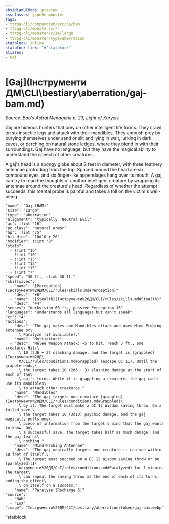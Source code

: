 ```yaml
---
obsidianUIMode: preview
cssclasses: json5e-monster
tags:
- ttrpg-cli/compendium/src/5e/bam
- ttrpg-cli/monster/cr/4
- ttrpg-cli/monster/size/large
- ttrpg-cli/monster/type/aberration
statblock: inline
statblock-link: "#^statblock"
aliases:
- Gaj
---
```

# [Gaj](Інструменти ДМ\CLI\bestiary\aberration/gaj-bam.md)
*Source: Boo's Astral Menagerie p. 23, Light of Xaryxis*  

Gaj are hideous hunters that prey on other intelligent life forms. They crawl on six insectile legs and attack with their mandibles. They ambush prey by burying themselves under sand or silt and lying in wait, lurking in dark caves, or perching on natural stone ledges, where they blend in with their surroundings. Gaj have no language, but they have the magical ability to understand the speech of other creatures.

A gaj's head is a spongy globe about 2 feet in diameter, with three feathery antennae protruding from the top. Spaced around the head are six compound eyes, and six finger-like appendages hang over its mouth. A gaj can try to read the thoughts of another intelligent creature by wrapping its antennae around the creature's head. Regardless of whether the attempt succeeds, this mental probe is painful and takes a toll on the victim's well-being.

```statblock
"name": "Gaj (BAM)"
"size": "Large"
"type": "aberration"
"alignment": "typically  Neutral Evil"
"ac": !!int "16"
"ac_class": "natural armor"
"hp": !!int "75"
"hit_dice": "10d10 + 20"
"modifier": !!int "0"
"stats":
  - !!int "16"
  - !!int "10"
  - !!int "15"
  - !!int "12"
  - !!int "15"
  - !!int "7"
"speed": "30 ft., climb 30 ft."
"skillsaves":
  - "name": "[Perception](Інструменти%20ДМ/CLI/rules/skills.md#Perception)"
    "desc": "+6"
  - "name": "[Stealth](Інструменти%20ДМ/CLI/rules/skills.md#Stealth)"
    "desc": "+4"
"senses": "darkvision 60 ft., passive Perception 16"
"languages": "understands all languages but can't speak"
"cr": "4"
"actions":
  - "desc": "The gaj makes one Mandibles attack and uses Mind-Probing Antennae or\
      \ Paralyze (if available)."
    "name": "Multiattack"
  - "desc": "Melee Weapon Attack: +5 to hit, reach 5 ft., one creature. Hit:\
      \ 10 (2d6 + 3) slashing damage, and the target is [grappled](Інструменти%20Д\
      М/CLI/rules/conditions.md#Grappled) (escape DC 11). Until the grapple ends,\
      \ the target takes 10 (2d6 + 3) slashing damage at the start of each of the\
      \ gaj's turns. While it is grappling a creature, the gaj can't use its mandibles\
      \ to attack other creatures."
    "name": "Mandibles"
  - "desc": "The gaj targets one creature [grappled](Інструменти%20ДМ/CLI/rules/conditions.md#Grappled)\
      \ by it. The target must make a DC 12 Wisdom saving throw. On a failed save,\
      \ the target takes 16 (3d10) psychic damage, and the gaj magically pulls one\
      \ piece of information from the target's mind that the gaj wants to know. On\
      \ a successful save, the target takes half as much damage, and the gaj learns\
      \ nothing."
    "name": "Mind-Probing Antennae"
  - "desc": "The gaj magically targets one creature it can see within 60 feet of itself.\
      \ The target must succeed on a DC 12 Wisdom saving throw or be [paralyzed](І\
      нструменти%20ДМ/CLI/rules/conditions.md#Paralyzed) for 1 minute. The target\
      \ can repeat the saving throw at the end of each of its turns, ending the effect\
      \ on itself on a success."
    "name": "Paralyze (Recharge 6)"
"source":
  - "BAM"
  - "LoX"
"image": "Інструменти%20ДМ/CLI/bestiary/aberration/token/gaj-bam.webp"
```
^statblock